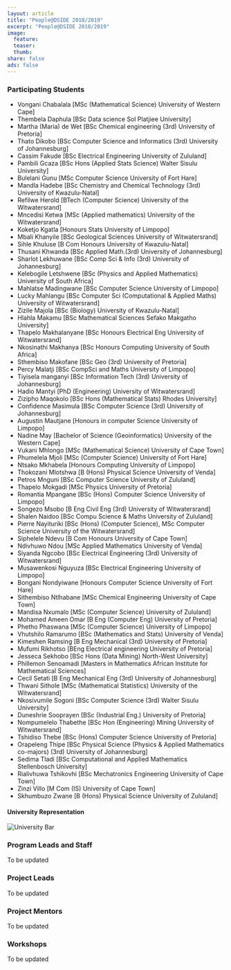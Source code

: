 ```yaml
---
layout: article
title: "People@DSIDE 2018/2019"
excerpt: "People@DSIDE 2018/2019"
image:
  feature:
  teaser:
  thumb:
share: false
ads: false
---
```


### Participating Students

* Vongani Chabalala [MSc (Mathematical Science) University of Western Cape]
* Thembela Daphula [BSc Data science Sol Platjiee University]
* Martha (Maria) de Wet [BSc Chemical engineering (3rd) University of Pretoria]
* Thato Dikobo [BSc Computer Science and Informatics (3rd) University of Johannesburg]
* Cassim Fakude [BSc Electrical Engineering University of Zululand]
* Pambili Gcaza [BSc Hons (Applied Stats Science) Walter Sisulu University]
* Bulelani Gunu [MSc Computer Science University of Fort Hare]
* Mandla Hadebe [BSc Chemistry and Chemical Technology (3rd) University of Kwazulu-Natal]
* Refilwe Herold [BTech (Computer Science) University of the Witwatersrand]
* Mncedisi Ketwa [MSc (Applied mathematics) University of the Witwatersrand]
* Koketjo Kgatla [Honours Stats University of Limpopo]
* Mbali Khanyile [BSc Geological Sciences University of Witwatersrand]
* Sihle Khuluse [B Com Honours University of Kwazulu-Natal]
* Thusani Khwanda [BSc Applied Math.(3rd) University of Johannesburg]
* Sharlot Lekhuwane [BSc Comp Sci & Info (3rd) University of Johannesburg]
* Kelebogile Letshwene [BSc (Physics and Applied Mathematics) University of South Africa]
* Mahlatse Madingwane [BSc Computer Science University of Limpopo]
* Lucky Mahlangu [BSc Computer Sci (Computational & Applied Maths) University of Witwatersrand]
* Zizile Majola [BSc (Biology) University of Kwazulu-Natal]
* Hlahla Makamu [BSc Mathematical Sciences Sefako Makgatho University]
* Thapelo Makhalanyane [BSc Honours Electrical Eng University of Witwatersrand]
* Nkosinathi Makhanya [BSc Honours Computing University of South Africa]
* Sthembiso Makofane [BSc Geo (3rd) University of Pretoria]
* Percy  Malatji [BSc CompSci and Maths University of Limpopo]
* Tiyisela manganyi [BSc Information Tech (3rd) University of Johannesburg]
* Hadio Mantyi [PhD (Engineering) University of Witwatersrand]
* Zizipho Maqokolo [BSc Hons (Mathematical Stats) Rhodes University]
* Confidence Masimula [BSc Computer Science (3rd) University of Johannesburg]
* Augustin Mautjane [Honours in computer Science University of Limpopo]
* Nadine May [Bachelor of Science (Geoinformatics) University of the Western Cape]
* Vukani Mhlongo [MSc (Mathematical Science) University of Cape Town]
* Phumelela Mjoli [MSc (Computer Science) University of Fort Hare]
* Ntsako Mkhabela [Honours Computing University of Limpopo]
* Thokozani Mlotshwa [B (Hons) Physical Science University of Venda]
* Petros Mnguni [BSc Computer Science University of Zululand]
* Thapelo Mokgadi [MSc Physics University of Pretoria]
* Romantia Mpangane [BSc (Hons) Computer Science University of Limpopo]
* Songezo Msobo [B Eng Civil Eng (3rd) University of Witwatersrand]
* Shalen Naidoo [BSc Compu Science & Maths University of Zululand]
* Pierre Nayituriki [BSc (Hons) (Computer Science), MSc Computer Science University of the Witwatersrand]
* Siphelele Ndevu [B Com Honours University of Cape Town]
* Ndivhuwo Ndou [MSc Applied Mathematics University of Venda]
* Siyanda Ngcobo [BSc Electrical Engineering (3rd) University of Witwatersrand]
* Musawenkosi Nguyuza [BSc Electrical Engineering University of Limpopo]
* Bongani Nondyiwane [Honours Computer Science University of Fort Hare]
* Sithembiso Ntlhabane [MSc Chemical Engineering University of Cape Town]
* Mandisa Nxumalo [MSc (Computer Science) University of Zululand]
* Mohamed Ameen Omar [B Eng (Computer Eng) University of Pretoria]
* Phetho Phaswana [MSc (Computer Science) University of Limpopo]
* Vhutshilo Ramarumo [BSc (Mathematics and Stats) University of Venda]
* Kimeshen Ramsing [B Eng Mechanical (3rd) University of Pretoria]
* Mufumi Rikhotso [BEng Electrical engineering University of Pretoria]
* Jesseca Sekhobo [BSc Hons (Data Mining) North-West University]
* Phillemon Senoamadi [Masters in Mathematics African Institute for Mathematical Sciences]
* Cecil Setati [B Eng Mechanical Eng (3rd) University of Johannesburg]
* Thwani Sithole [MSc (Mathematical Statistics) University of the Witwatersrand]
* Nkosivumile Sogoni [BSc Computer Science (3rd) Walter Sisulu University]
* Duneshrie Sooprayen [BSc (Industrial Eng.) University of Pretoria]
* Nompumelelo Thabethe [BSc Hon (Engineering) Mining University of Witwatersrand]
* Tshidiso Thebe [BSc (Hons) Computer Science University of Pretoria]
* Orapeleng Thipe [BSc Physical Science (Physics & Applied Mathematics co-majors) (3rd) University of Johannesburg]
* Sedima Tladi [BSc Computational and Applied Mathematics Stellenbosch University]
* Rialivhuwa Tshikovhi [BSc Mechatronics Engineering University of Cape Town]
* Zinzi Villo [M Com (IS) University of Cape Town]
* Skhumbuzo Zwane [B (Hons) Physical Science University of Zululand]


#### University Representation

![University Bar]()


### Program Leads and Staff

To be updated

### Project Leads

To be updated


### Project Mentors

To be updated


### Workshops

To be updated

